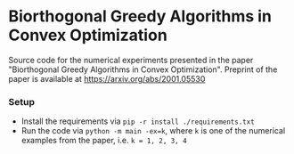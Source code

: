 # Biorthogonal Greedy Algorithms in Convex Optimization
Source code for the numerical experiments presented in the paper "Biorthogonal Greedy Algorithms in Convex Optimization".
Preprint of the paper is available at https://arxiv.org/abs/2001.05530

### Setup
* Install the requirements via
```pip -r install ./requirements.txt```
* Run the code via
```python -m main -ex=k```,
where `k` is one of the numerical examples from the paper, i.e. `k = 1, 2, 3, 4`
